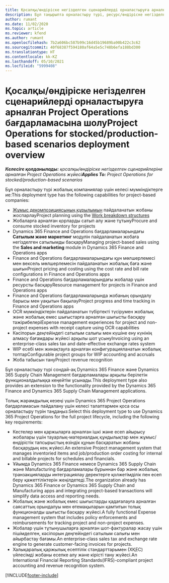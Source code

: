 ```yaml
---
title: Қосалқы/өндіріске негізделген сценарийлерді орналастыруға арналған Project Operations бағдарламасына шолу
description: Бұл тақырыпта орналастыру түрі, ресурс/өндіріске негізделген сценарийлерге арналған Project Operations жүйесі туралы ақпарат беріледі.
author: rumant
ms.date: 11/02/2020
ms.topic: article
ms.reviewer: kfend
ms.author: rumant
ms.openlocfilehash: 7b2a606bc587b99c16d45b19689ba90b422c3c62
ms.sourcegitcommit: 40f68387f594180af64a5e5c748b6efa188bd300
ms.translationtype: HT
ms.contentlocale: kk-KZ
ms.lasthandoff: 05/10/2021
ms.locfileid: "5999408"
---
```

# <a name="project-operations-for-stockedproduction-based-scenarios-deployment-overview"></a><span data-ttu-id="a6b1b-103">Қосалқы/өндіріске негізделген сценарийлерді орналастыруға арналған Project Operations бағдарламасына шолу</span><span class="sxs-lookup"><span data-stu-id="a6b1b-103">Project Operations for stocked/production-based scenarios deployment overview</span></span>

<span data-ttu-id="a6b1b-104">_**Келесіге қолданылады:** қосалқы/өндіріске негізделген сценарийлеріне арналған Project Operations жүйесі_</span><span class="sxs-lookup"><span data-stu-id="a6b1b-104">_**Applies To:** Project Operations for stocked/production-based scenarios_</span></span>


<span data-ttu-id="a6b1b-105">Бұл орналастыру түрі жобалық компаниялар үшін келесі мүмкіндіктерге ие:</span><span class="sxs-lookup"><span data-stu-id="a6b1b-105">This deployment type has the following capabilities for project-based companies:</span></span>

- <span data-ttu-id="a6b1b-106">[Жұмыс декомпозициясының құрылымын](work-breakdown-structures.md) пайдаланатын жобаны жоспарлау</span><span class="sxs-lookup"><span data-stu-id="a6b1b-106">Project planning using the [Work breakdown structures](work-breakdown-structures.md)</span></span>
- <span data-ttu-id="a6b1b-107">Жобаларға арналған қорларды сатып алу және тұтыну</span><span class="sxs-lookup"><span data-stu-id="a6b1b-107">Procure and consume stocked inventory for projects</span></span>
- <span data-ttu-id="a6b1b-108">Dynamics 365 Finance and Operations бағдарламаларындағы **Сатылым және маркетинг** модулін пайдаланатын жобаға негізделген сатылымды басқару</span><span class="sxs-lookup"><span data-stu-id="a6b1b-108">Managing project-based sales using the **Sales and marketing** module in Dynamics 365 Finance and Operations apps</span></span>
- <span data-ttu-id="a6b1b-109">Finance and Operations бағдарламаларындағы құн мөлшерлемесі мен вексель мөлшерлемесін пайдаланатын жобалық баға және шығын</span><span class="sxs-lookup"><span data-stu-id="a6b1b-109">Project pricing and costing using the cost rate and bill rate configurations in Finance and Operations apps</span></span>
- <span data-ttu-id="a6b1b-110">Finance and Operations бағдарламаларындағы жобалар үшін ресурсты басқару</span><span class="sxs-lookup"><span data-stu-id="a6b1b-110">Resource management for projects in Finance and Operations apps</span></span>
- <span data-ttu-id="a6b1b-111">Finance and Operations бағдарламаларында жобаның орындалу барысы мен уақытын бақылау</span><span class="sxs-lookup"><span data-stu-id="a6b1b-111">Project progress and time tracking in Finance and Operations apps</span></span>
- <span data-ttu-id="a6b1b-112">OCR мүмкіндіктерін пайдаланатын түбіртекті түсірумен жобалық және жобалық емес шығыстарға арналған шығысты басқару тәжірибелері</span><span class="sxs-lookup"><span data-stu-id="a6b1b-112">Expense management experiences for project and non-project expenses with receipt capture using OCR capabilities</span></span>
- <span data-ttu-id="a6b1b-113">Кәсіпорын деңгейіндегі сатылым салығы мен күшіне ену күнінің алмасу бағамдары жүйесі арқылы шот ұсыну</span><span class="sxs-lookup"><span data-stu-id="a6b1b-113">Invoicing using an enterprise-class sales tax and date-effective exchange rates system</span></span>
- <span data-ttu-id="a6b1b-114">WIP есебі мен жинақтауға арналған конфигурацияланатын жобалық топтар</span><span class="sxs-lookup"><span data-stu-id="a6b1b-114">Configurable project groups for WIP accounting and accruals</span></span>
- <span data-ttu-id="a6b1b-115">Жоба табысын тану</span><span class="sxs-lookup"><span data-stu-id="a6b1b-115">Project revenue recognition</span></span>

<span data-ttu-id="a6b1b-116">Бұл орналастыру түрі сондай-ақ Dynamics 365 Finance және Dynamics 365 Supply Chain Management бағдарламалары арқылы берілетін функционалдылыққа кеңейтім ұсынады.</span><span class="sxs-lookup"><span data-stu-id="a6b1b-116">This deployment type also provides an extension to the functionality provided by the Dynamics 365 Finance and Dynamics 365 Supply Chain Management applications.</span></span>

<span data-ttu-id="a6b1b-117">Толық жарамдылық кезеңі үшін Dynamics 365 Project Operations бағдарламасын пайдалану үшін келесі талаптармен қоса осы орналастыру түрін таңдаңыз:</span><span class="sxs-lookup"><span data-stu-id="a6b1b-117">Select this deployment type to use Dynamics 365 Project Operations for the full project lifecycle, including the following key requirements:</span></span>

- <span data-ttu-id="a6b1b-118">Кестелер мен қаржыларға арналған ішкі және есеп айырысу жобалары үшін тауарлық-материалдық құндылықтар мен жұмыс/өндірістік тапсырыстың өзіндік құнын басқаратын жобаны басқарудың кең жүйесі.</span><span class="sxs-lookup"><span data-stu-id="a6b1b-118">An extensive Project management system that manages inventoried items and job/production order costing for internal and billable projects for schedules and financials.</span></span>
- <span data-ttu-id="a6b1b-119">Ұйымда Dynamics 365 Finance немесе Dynamics 365 Supply Chain және Manufacturing бағдарламалары бұрыннан бар және жобалық транзакцияларды интеграциялау деректерге қолжетімділік пен есеп беру қажеттіліктерін жеңілдетеді.</span><span class="sxs-lookup"><span data-stu-id="a6b1b-119">The organization already has Dynamics 365 Finance or Dynamics 365 Supply Chain and Manufacturing apps and integrating project-based transactions will simplify data access and reporting needs.</span></span>
- <span data-ttu-id="a6b1b-120">Жобалық және жобалық емес шығыстарды қадағалауға арналған саясаттың орындалуы мен өтемақыларын қамтитын толық функционалды шығысты басқару жүйесі.</span><span class="sxs-lookup"><span data-stu-id="a6b1b-120">A fully functional Expense management system that includes policy enforcements and reimbursements for tracking project and non-project expenses.</span></span>
- <span data-ttu-id="a6b1b-121">Жобалар үшін тұтынушыларға арналған шот-фактуралар жасау үшін пішімделген, кәсіпорын деңгейіндегі сатылым салығы мен айырбастау бағамы.</span><span class="sxs-lookup"><span data-stu-id="a6b1b-121">An enterprise-class sales tax and exchange rate engine to generate customer-facing invoices for projects.</span></span>
- <span data-ttu-id="a6b1b-122">Халықаралық қаржылық есептілік стандарттарымен (ХҚЕС) үйлесімді жобаны есепке алу және кірісті тану жүйесі.</span><span class="sxs-lookup"><span data-stu-id="a6b1b-122">An International Financial Reporting Standards(IFRS)-compliant project accounting and revenue recognition system.</span></span>



[!INCLUDE[footer-include](../includes/footer-banner.md)]